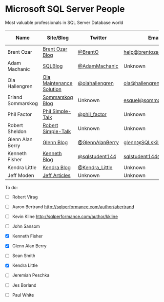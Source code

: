 # Microsoft SQL Server People
Most valuable professionals in SQL Server Database world

| Name              | Site/Blog                  | Twitter           | Email                   | MVP Count | MVP page         |
|-------------------|----------------------------|-------------------|----------------------   |----------:|------------------|
| Brent Ozar        | [Brent Ozar Blog]          | [@BrentO]         | help@brentozar.com      | 7         | [Ozar MVP]       |
| Adam Machanic     | [SQLBlog]                  | [@AdamMachanic]   | Unknown                 | 12        | [Machanic MVP]   |
| Ola Hallengren    | [Ola Maintenance Solution] | [@olahallengren]  | ola@hallengren.com      | 3         | [Hallengren MVP] |
| Erland Sommarskog | [Sommarskog Blog]          | Unknown           | esquel@sommarskog.se    | 13        | [Sommarskog MVP] |
| Phil Factor       | [Phil Simple-Talk]         | [@phil_factor]    | Unknown                 | -         | -                |
| Robert Sheldon    | [Robert Simple-Talk]       | Unknown           | Unknown                 | -         | -                |
| Glenn Alan Berry  | [Glenn Blog]               | [@GlennAlanBerry] | glenn@SQLskills.com     | 9         | [Berry MVP]      |
| Kenneth Fisher    | [Kenneth Blog]             | [@sqlstudent144]  | sqlstudent144@gmail.com | -         | -                |
| Kendra Little     | [Kendra Blog]              | [@Kendra_Little]  | Unknown                 | 4         | [Little MVP]     |
| Jeff Moden        | [Jeff Articles]            | Unknown           | Unknown                 | 8         | [Moden MVP]      |


To do:

 - [ ] Robert Virag
 - [ ] Aaron Bertrand http://sqlperformance.com/author/abertrand
 - [ ] Kevin Kline http://sqlperformance.com/author/kkline
 - [ ] John Sansom
 - [x] Kenneth Fisher
 - [x] Glenn Alan Berry
 - [ ] Sean Smith
 - [x] Kendra Little
 - [ ] Jeremiah Peschka
 - [ ] Jes Borland
 - [ ] Paul White


[Brent Ozar Blog]:http://www.brentozar.com/
[SQLBlog]:http://sqlblog.com
[Ola Maintenance Solution]:https://ola.hallengren.com/
[Sommarskog Blog]:http://www.sommarskog.se/
[Phil Simple-Talk]:https://www.simple-talk.com/author/phil-factor/
[Robert Simple-Talk]:https://www.simple-talk.com/author/robert-sheldon/
[Glenn Blog]:https://sqlserverperformance.wordpress.com/
[Kenneth Blog]:http://sqlstudies.com/
[Kendra Blog]:http://www.littlekendra.com/
[Jeff Articles]:http://www.sqlservercentral.com/Authors/Articles/Jeff_Moden/80567/

[@BrentO]:https://twitter.com/BrentO
[@AdamMachanic]:https://twitter.com/AdamMachanic
[@olahallengren]:https://twitter.com/olahallengren
[@phil_factor]:https://twitter.com/phil_factor
[@GlennAlanBerry]:https://twitter.com/GlennAlanBerry
[@sqlstudent144]:https://twitter.com/sqlstudent144
[@Kendra_Little]:https://twitter.com/Kendra_Little

[Ozar MVP]:https://mvp.microsoft.com/en-us/PublicProfile/4025575?fullName=Brent%20%20Ozar
[Machanic MVP]:https://mvp.microsoft.com/en-us/PublicProfile/10761?fullName=Adam%20%20Machanic
[Hallengren MVP]:https://mvp.microsoft.com/en-us/PublicProfile/5000459?fullName=Ola%20%20Hallengren
[Sommarskog MVP]:https://mvp.microsoft.com/en-us/PublicProfile/5440?fullName=erland%20sommarskog
[Berry MVP]:https://mvp.microsoft.com/en-us/PublicProfile/4000600?fullName=Glenn%20Alan%20Berry
[Little MVP]:https://mvp.microsoft.com/en-us/PublicProfile/4039606?fullName=Kendra%20%20Little
[Moden MVP]:https://mvp.microsoft.com/en-us/PublicProfile/4020758?fullName=jeff%20moden
